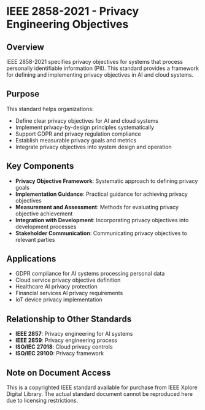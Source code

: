 # IEEE 2858-2021 - Privacy Engineering Objectives

## Overview
IEEE 2858-2021 specifies privacy objectives for systems that process personally identifiable information (PII). This standard provides a framework for defining and implementing privacy objectives in AI and cloud systems.

## Purpose
This standard helps organizations:
- Define clear privacy objectives for AI and cloud systems
- Implement privacy-by-design principles systematically
- Support GDPR and privacy regulation compliance
- Establish measurable privacy goals and metrics
- Integrate privacy objectives into system design and operation

## Key Components
- **Privacy Objective Framework**: Systematic approach to defining privacy goals
- **Implementation Guidance**: Practical guidance for achieving privacy objectives
- **Measurement and Assessment**: Methods for evaluating privacy objective achievement
- **Integration with Development**: Incorporating privacy objectives into development processes
- **Stakeholder Communication**: Communicating privacy objectives to relevant parties

## Applications
- GDPR compliance for AI systems processing personal data
- Cloud service privacy objective definition
- Healthcare AI privacy protection
- Financial services AI privacy requirements
- IoT device privacy implementation

## Relationship to Other Standards
- **IEEE 2857**: Privacy engineering for AI systems
- **IEEE 2859**: Privacy engineering process
- **ISO/IEC 27018**: Cloud privacy controls
- **ISO/IEC 29100**: Privacy framework

## Note on Document Access
This is a copyrighted IEEE standard available for purchase from IEEE Xplore Digital Library. The actual standard document cannot be reproduced here due to licensing restrictions.

